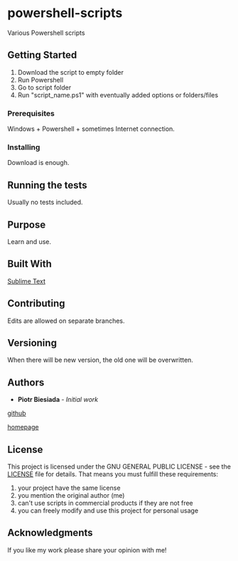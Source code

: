 # powershell-scripts
Various Powershell scripts

## Getting Started

1. Download the script to empty folder
2. Run Powershell
3. Go to script folder
4. Run "script_name.ps1" with eventually added options or folders/files

### Prerequisites

Windows + Powershell + sometimes Internet connection.

### Installing

Download is enough.

## Running the tests

Usually no tests included.

## Purpose

Learn and use.

## Built With

[Sublime Text](https://www.sublimetext.com/)

## Contributing

Edits are allowed on separate branches.

## Versioning

When there will be new version, the old one will be overwritten.

## Authors

* **Piotr Biesiada** - *Initial work*

[github](https://github.com/pbies)

[homepage](https://pbies.net/)

## License

This project is licensed under the GNU GENERAL PUBLIC LICENSE - see the [LICENSE](LICENSE) file for details.
That means you must fulfill these requirements:
1. your project have the same license
2. you mention the original author (me)
3. can't use scripts in commercial products if they are not free
4. you can freely modify and use this project for personal usage

## Acknowledgments

If you like my work please share your opinion with me!
